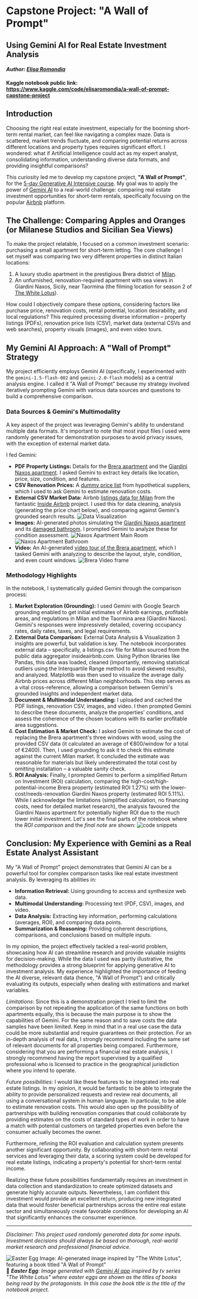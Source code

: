 # Capstone Project: "A Wall of Prompt"
## Using Gemini AI for Real Estate Investment Analysis
#### _Author: [Elisa Romondia](https://elisaromondia.it/)_
#### Kaggle notebook public link: https://www.kaggle.com/code/elisaromondia/a-wall-of-prompt-capstone-project

## Introduction

Choosing the right real estate investment, especially for the booming short-term rental market, can feel like navigating a complex maze. Data is scattered, market trends fluctuate, and comparing potential returns across different locations and property types requires significant effort. I wondered: what if Artificial Intelligence could act as my expert analyst, consolidating information, understanding diverse data formats, and providing insightful comparisons?

This curiosity led me to develop my capstone project, **"A Wall of Prompt"**, for the [5-day Generative AI Intensive course](https://rsvp.withgoogle.com/events/google-generative-ai-intensive). My goal was to apply the power of [Gemini AI](https://gemini.google.com/) to a real-world challenge: comparing real estate investment opportunities for short-term rentals, specifically focusing on the popular [Airbnb](https://www.airbnb.com/) platform.

## The Challenge: Comparing Apples and Oranges (or Milanese Studios and Sicilian Sea Views)

To make the project relatable, I focused on a common investment scenario: purchasing a small apartment for short-term letting. The core challenge I set myself was comparing two very different properties in distinct Italian locations:

1.  A luxury studio apartment in the prestigious Brera district of [Milan](https://en.wikipedia.org/wiki/Milan).
2.  An unfurnished, renovation-required apartment with sea views in Giardini Naxos, Sicily, near Taormina (the filming location for season 2 of [The White Lotus](https://en.wikipedia.org/wiki/The_White_Lotus_season_2)).

How could I objectively compare these options, considering factors like purchase price, renovation costs, rental potential, location desirability, and local regulations? This required processing diverse information – property listings (PDFs), renovation price lists (CSV), market data (external CSVs and web searches), property visuals (images), and even video tours.

## My Gemini AI Approach: A "Wall of Prompt" Strategy

My project efficiently employs Gemini AI (specifically, I experimented with the `gemini-1.5-flash-002` and `gemini-2.0-flash` models) as a central analysis engine. I called it "A Wall of Prompt" because my strategy involved iteratively prompting Gemini with various data sources and questions to build a comprehensive comparison.

### Data Sources & Gemini's Multimodality

A key aspect of the project was leveraging Gemini's ability to understand multiple data formats. It's important to note that most input files I used were randomly generated for demonstration purposes to avoid privacy issues, with the exception of external market data.

I fed Gemini:

* **PDF Property Listings:** Details for the [Brera apartment](https://github.com/elicatinthebox/geminicapexp/blob/main/documents/breraapt.pdf) and the [Giardini Naxos apartment](https://github.com/elicatinthebox/geminicapexp/blob/main/documents/naxosapt.pdf). I asked Gemini to extract key details like location, price, size, condition, and features.
* **CSV Renovation Prices:** A [dummy price list](https://github.com/elicatinthebox/geminicapexp/blob/main/documents/dummy_prices.csv) from hypothetical suppliers, which I used to ask Gemini to estimate renovation costs.
* **External CSV Market Data:** Airbnb [listings data for Milan](https://data.insideairbnb.com/italy/lombardy/milan/2025-03-13/visualisations/listings.csv) from the fantastic [Inside Airbnb](https://insideairbnb.com/) project. I used this for data cleaning, analysis (generating the price chart below), and comparing against Gemini's grounded search results.
   ![Data Visualization](https://github.com/elicatinthebox/geminicapexp/raw/refs/heads/main/photos/avg_bnb_plot.jpg)
* **Images:** AI-generated photos simulating the [Giardini Naxos apartment](https://github.com/elicatinthebox/geminicapexp/raw/refs/heads/main/photos/naxosphotoa.jpg) and its [damaged bathroom](https://github.com/elicatinthebox/geminicapexp/raw/refs/heads/main/photos/naxosphotob.jpg). I prompted Gemini to analyze these for condition assessment.
    ![Naxos Apartment Main Room](https://github.com/elicatinthebox/geminicapexp/raw/refs/heads/main/photos/naxosphotoa.jpg)
    ![Naxos Apartment Bathroom](https://github.com/elicatinthebox/geminicapexp/raw/refs/heads/main/photos/naxosphotob.jpg)
* **Video:** An AI-generated [video tour of the Brera apartment](https://github.com/elicatinthebox/geminicapexp/blob/main/videos/breravideo.mp4), which I tasked Gemini with analyzing to describe the layout, style, condition, and even count windows.
  ![Brera Video frame](https://github.com/elicatinthebox/geminicapexp/raw/refs/heads/main/photos/brera_video.jpg)

### Methodology Highlights

In the notebook, I systematically guided Gemini through the comparison process:

1.  **Market Exploration (Grounding):** I used Gemini with Google Search grounding enabled to get initial estimates of Airbnb earnings, profitable areas, and regulations in Milan and the Taormina area (Giardini Naxos). Gemini's responses were impressively detailed, covering occupancy rates, daily rates, taxes, and legal requirements.
2.  **External Data Comparison:** External Data Analysis & Visualization
3 insights are powerful, but validation is key. The notebook incorporates external data – specifically, a listings.csv file for Milan sourced from the public data aggregator insideairbnb.com. Using Python libraries like Pandas, this data was loaded, cleaned (importantly, removing statistical outliers using the Interquartile Range method to avoid skewed results), and analyzed. Matplotlib was then used to visualize the average daily Airbnb prices across different Milan neighborhoods. This step serves as a vital cross-reference, allowing a comparison between Gemini's grounded insights and independent market data.
4.  **Document & Multimodal Understanding:** I uploaded and cached the PDF listings, renovation CSV, images, and video. I then prompted Gemini to describe these documents, analyze the properties' conditions, and assess the coherence of the chosen locations with its earlier profitable area suggestions.
5.  **Cost Estimation & Market Check:** I asked Gemini to estimate the cost of replacing the Brera apartment's three windows with wood, using the provided CSV data (it calculated an average of €800/window for a total of €2400). Then, I used grounding to ask it to check this estimate against the current Milan market. It concluded the estimate was reasonable for materials but likely underestimated the total cost by omitting installation – a valuable sanity check.
6.  **ROI Analysis:** Finally, I prompted Gemini to perform a simplified Return on Investment (ROI) calculation, comparing the high-cost/high-potential-income Brera property (estimated ROI 1.27%) with the lower-cost/needs-renovation Giardini Naxos property (estimated ROI 5.11%). While I acknowledge the limitations (simplified calculation, no financing costs, need for detailed market research), the analysis favoured the Giardini Naxos apartment for potentially higher ROI due to the much lower initial investment. Let's see the final parts of the notebook where the _ROI comparison_ and the _final note_ are shown:
    ![code snippets](https://github.com/elicatinthebox/geminicapexp/raw/refs/heads/main/photos/codesnippets.png)

## Conclusion: My Experience with Gemini as a Real Estate Analyst Assistant

My "A Wall of Prompt" project demonstrates that Gemini AI can be a powerful tool for complex comparison tasks like real estate investment analysis. By leveraging its abilities in:

* **Information Retrieval:** Using grounding to access and synthesize web data.
* **Multimodal Understanding:** Processing text (PDF, CSV), images, and video.
* **Data Analysis:** Extracting key information, performing calculations (averages, ROI), and comparing data points.
* **Summarization & Reasoning:** Providing coherent descriptions, comparisons, and conclusions based on multiple inputs.

In my opinion, the project effectively tackled a real-world problem, showcasing how AI can streamline research and provide valuable insights for decision-making. While the data I used was partly illustrative, the methodology provides a strong blueprint for applying generative AI to investment analysis. My experience highlighted the importance of feeding the AI diverse, relevant data (hence, "A Wall of Prompt") and critically evaluating its outputs, especially when dealing with estimations and market variables. 

*Limitations*: Since this is a demonstration project I tried to limit the comparison by not repeating the application of the same functions on both apartments equally, this is because the main purpose is to show the capabilities of Gemini. For the same reason and to save costs the data samples have been limited. Keep in mind that in a real use case the data could be more substantial and require guarantees on their protection. For an in-depth analysis of real data, I strongly recommend including the same set of relevant documents for all properties being compared. Furthermore, considering that you are performing a financial real estate analysis, I strongly recommend having the report supervised by a qualified professional who is licensed to practice in the geographical jurisdiction where you intend to operate.

*Future possibilities*: I would like these features to be integrated into real estate listings. In my opinion, it would be fantastic to be able to integrate the ability to provide personalized requests and review real documents, all using a conversational system in human language. In particular, to be able to estimate renovation costs. This would also open up the possibility of partnerships with building renovation companies that could collaborate by providing estimates on the costs of standard types of work in order to have a match with potential customers on targeted properties even before the consumer actually becomes the owner. 

Furthermore, refining the ROI evaluation and calculation system presents another significant opportunity. By collaborating with short-term rental services and leveraging their data, a scoring system could be developed for real estate listings, indicating a property's potential for short-term rental income. 

Realizing these future possibilities fundamentally requires an investment in data collection and standardization to create optimized datasets and generate highly accurate outputs. Nevertheless, I am confident this investment would provide an excellent return, producing new integrated data that would foster beneficial partnerships across the entire real estate sector and simultaneously create favorable conditions for developing an AI that significantly enhances the consumer experience.

---

*Disclaimer: This project used randomly generated data for some inputs. Investment decisions should always be based on thorough, real-world market research and professional financial advice.*

![Easter Egg Image: AI-generated image inspired by "The White Lotus", featuring a book titled "A Wall of Prompt"](https://github.com/elicatinthebox/geminicapexp/raw/refs/heads/main/photos/easteregg.jpg)
 🪷  _**Easter Egg**: Image generated with [Gemini AI app](https://gemini.google.com/app) inspired by tv series "The White Lotus" where easter eggs are shown as the titles of books being read by the protagonists. In this case the book title is the title of the notebook project._

